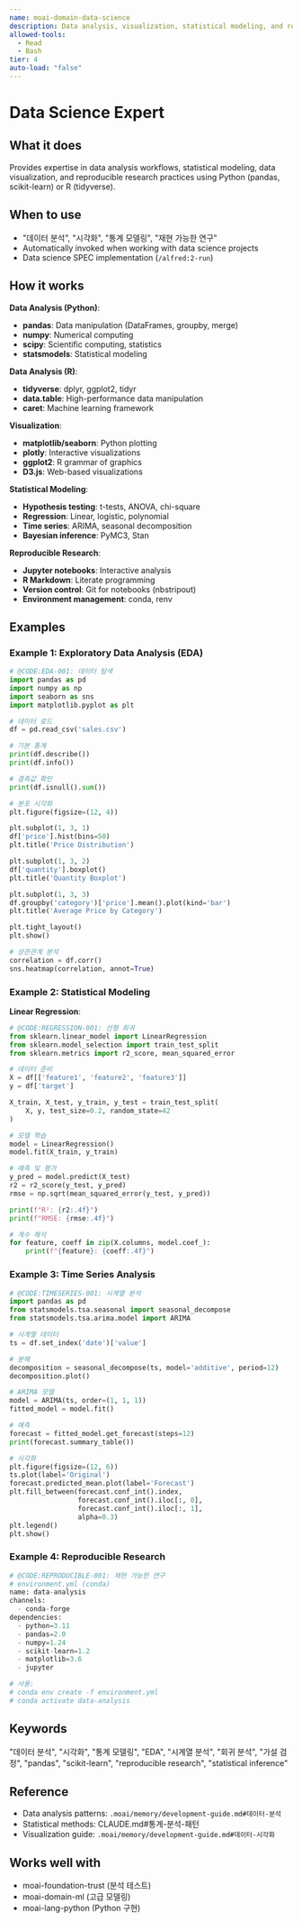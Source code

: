 ```yaml
---
name: moai-domain-data-science
description: Data analysis, visualization, statistical modeling, and reproducible research workflows
allowed-tools:
  - Read
  - Bash
tier: 4
auto-load: "false"
---
```


# Data Science Expert

## What it does

Provides expertise in data analysis workflows, statistical modeling, data visualization, and reproducible research practices using Python (pandas, scikit-learn) or R (tidyverse).

## When to use

- "데이터 분석", "시각화", "통계 모델링", "재현 가능한 연구"
- Automatically invoked when working with data science projects
- Data science SPEC implementation (`/alfred:2-run`)

## How it works

**Data Analysis (Python)**:
- **pandas**: Data manipulation (DataFrames, groupby, merge)
- **numpy**: Numerical computing
- **scipy**: Scientific computing, statistics
- **statsmodels**: Statistical modeling

**Data Analysis (R)**:
- **tidyverse**: dplyr, ggplot2, tidyr
- **data.table**: High-performance data manipulation
- **caret**: Machine learning framework

**Visualization**:
- **matplotlib/seaborn**: Python plotting
- **plotly**: Interactive visualizations
- **ggplot2**: R grammar of graphics
- **D3.js**: Web-based visualizations

**Statistical Modeling**:
- **Hypothesis testing**: t-tests, ANOVA, chi-square
- **Regression**: Linear, logistic, polynomial
- **Time series**: ARIMA, seasonal decomposition
- **Bayesian inference**: PyMC3, Stan

**Reproducible Research**:
- **Jupyter notebooks**: Interactive analysis
- **R Markdown**: Literate programming
- **Version control**: Git for notebooks (nbstripout)
- **Environment management**: conda, renv

## Examples

### Example 1: Exploratory Data Analysis (EDA)

```python
# @CODE:EDA-001: 데이터 탐색
import pandas as pd
import numpy as np
import seaborn as sns
import matplotlib.pyplot as plt

# 데이터 로드
df = pd.read_csv('sales.csv')

# 기본 통계
print(df.describe())
print(df.info())

# 결측값 확인
print(df.isnull().sum())

# 분포 시각화
plt.figure(figsize=(12, 4))

plt.subplot(1, 3, 1)
df['price'].hist(bins=50)
plt.title('Price Distribution')

plt.subplot(1, 3, 2)
df['quantity'].boxplot()
plt.title('Quantity Boxplot')

plt.subplot(1, 3, 3)
df.groupby('category')['price'].mean().plot(kind='bar')
plt.title('Average Price by Category')

plt.tight_layout()
plt.show()

# 상관관계 분석
correlation = df.corr()
sns.heatmap(correlation, annot=True)
```

### Example 2: Statistical Modeling

**Linear Regression**:
```python
# @CODE:REGRESSION-001: 선형 회귀
from sklearn.linear_model import LinearRegression
from sklearn.model_selection import train_test_split
from sklearn.metrics import r2_score, mean_squared_error

# 데이터 준비
X = df[['feature1', 'feature2', 'feature3']]
y = df['target']

X_train, X_test, y_train, y_test = train_test_split(
    X, y, test_size=0.2, random_state=42
)

# 모델 학습
model = LinearRegression()
model.fit(X_train, y_train)

# 예측 및 평가
y_pred = model.predict(X_test)
r2 = r2_score(y_test, y_pred)
rmse = np.sqrt(mean_squared_error(y_test, y_pred))

print(f"R²: {r2:.4f}")
print(f"RMSE: {rmse:.4f}")

# 계수 해석
for feature, coeff in zip(X.columns, model.coef_):
    print(f"{feature}: {coeff:.4f}")
```

### Example 3: Time Series Analysis

```python
# @CODE:TIMESERIES-001: 시계열 분석
import pandas as pd
from statsmodels.tsa.seasonal import seasonal_decompose
from statsmodels.tsa.arima.model import ARIMA

# 시계열 데이터
ts = df.set_index('date')['value']

# 분해
decomposition = seasonal_decompose(ts, model='additive', period=12)
decomposition.plot()

# ARIMA 모델
model = ARIMA(ts, order=(1, 1, 1))
fitted_model = model.fit()

# 예측
forecast = fitted_model.get_forecast(steps=12)
print(forecast.summary_table())

# 시각화
plt.figure(figsize=(12, 6))
ts.plot(label='Original')
forecast.predicted_mean.plot(label='Forecast')
plt.fill_between(forecast.conf_int().index,
                 forecast.conf_int().iloc[:, 0],
                 forecast.conf_int().iloc[:, 1],
                 alpha=0.3)
plt.legend()
plt.show()
```

### Example 4: Reproducible Research

```python
# @CODE:REPRODUCIBLE-001: 재현 가능한 연구
# environment.yml (conda)
name: data-analysis
channels:
  - conda-forge
dependencies:
  - python=3.11
  - pandas=2.0
  - numpy=1.24
  - scikit-learn=1.2
  - matplotlib=3.6
  - jupyter

# 사용:
# conda env create -f environment.yml
# conda activate data-analysis
```

## Keywords

"데이터 분석", "시각화", "통계 모델링", "EDA", "시계열 분석", "회귀 분석", "가설 검정", "pandas", "scikit-learn", "reproducible research", "statistical inference"

## Reference

- Data analysis patterns: `.moai/memory/development-guide.md#데이터-분석`
- Statistical methods: CLAUDE.md#통계-분석-패턴
- Visualization guide: `.moai/memory/development-guide.md#데이터-시각화`

## Works well with

- moai-foundation-trust (분석 테스트)
- moai-domain-ml (고급 모델링)
- moai-lang-python (Python 구현)
